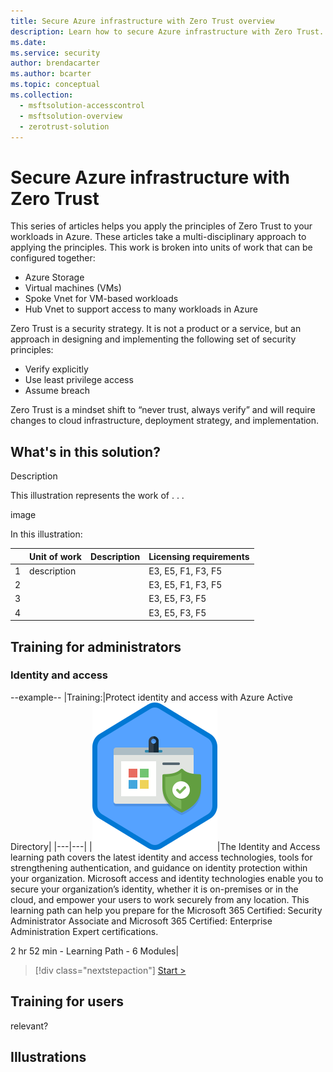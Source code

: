 ```yaml
---
title: Secure Azure infrastructure with Zero Trust overview
description: Learn how to secure Azure infrastructure with Zero Trust.  
ms.date: 
ms.service: security
author: brendacarter
ms.author: bcarter
ms.topic: conceptual
ms.collection: 
  - msftsolution-accesscontrol
  - msftsolution-overview
  - zerotrust-solution
---
```


# Secure Azure infrastructure with Zero Trust

This series of articles helps you apply the principles of Zero Trust to your workloads in Azure. These articles take a multi-disciplinary approach to applying the principles. This work is broken into units of work that can be configured together: 
- Azure Storage 
- Virtual machines (VMs) 
- Spoke Vnet for VM-based workloads  
- Hub Vnet to support access to many workloads in Azure 

Zero Trust is a security strategy. It is not a product or a service, but an approach in designing and implementing the following set of security principles: 
- Verify explicitly 
- Use least privilege access 
- Assume breach 

Zero Trust is a mindset shift to “never trust, always verify” and will require changes to cloud infrastructure, deployment strategy, and implementation. 

## What's in this solution?
Description

This illustration represents the work of . . .

image


In this illustration:

|&nbsp;|Unit of work|Description|Licensing requirements|
|---|---|---|---|
|1| description |  |E3, E5, F1, F3, F5|
|2|  |   |E3, E5, F1, F3, F5|
|3|  |   |E3, E5, F3, F5|
|4|  |   |E3, E5, F3, F5|



## Training for administrators

### Identity and access

--example--
|Training:|Protect identity and access with Azure Active Directory|
|---|---|
|![Identity and access training icon.](media/protect-identity-and-access-with-microsoft-365.svg)|The Identity and Access learning path covers the latest identity and access technologies, tools for strengthening authentication, and guidance on identity protection within your organization. Microsoft access and identity technologies enable you to secure your organization’s identity, whether it is on-premises or in the cloud, and empower your users to work securely from any location. This learning path can help you prepare for the Microsoft 365 Certified: Security Administrator Associate and Microsoft 365 Certified: Enterprise Administration Expert certifications.<p>2 hr 52 min - Learning Path - 6 Modules|

> [!div class="nextstepaction"]
> [Start >](/learn/modules/m365-identity-overview/introduction/)


## Training for users
relevant?

## Illustrations